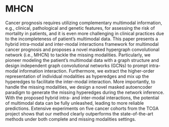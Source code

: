 # MHCN
Cancer prognosis requires utilizing complementary multimodal information, e.g., clinical, pathological and genetic features, for assessing the risk of mortality in patients, and it is even more challenging in clinical practices due to the incompleteness of patient’s multimodal data. This paper presents a hybrid intra-modal and inter-modal interactions framework for multimodal cancer prognosis and proposes a novel masked hypergraph convolutional network (i.e., MHCN) to tackle the missing modalities. Particularly, we pioneer modeling the patient’s multimodal data with a graph structure and design independent graph convolutional networks (GCNs) to prompt intra-modal information interaction. Furthermore, we extract the higher-order representation of individual modalities as hyperedges and mix up the hyperedges to facilitate the inter-modal interaction. More importantly, to handle the missing modalities, we design a novel masked autoencoder paradigm to generate the missing hyperedges during the network inference. With the proposed hybrid intra- and inter-modal interactions, the potential of multimodal data can be fully unleashed, leading to more reliable predictions. Extensive experiments on five cancer cohorts from the TCGA project shows that our method clearly outperforms the state-of-the-art methods under both complete and missing modalities settings.
